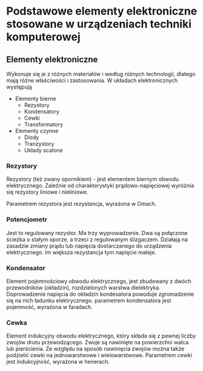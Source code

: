# Podstawowe elementy elektroniczne stosowane w urządzeniach techniki komputerowej 
## Elementy elektroniczne
Wykonuje się je z różnych materiałów i według różnych technologii, dlatego mają różne właściwości i zastosowania. W układach elektronicznych występują
- Elementy bierne
    - Rezystory
    - Kondensatory
    - Cewki
    - Transformatory
- Elementy czynne
    - Diody
    - Tranzystory
    - Układy scalone
### Rezystory
Rezystory (też zwany opornikiem) - jest elementem biernym obwodu elektrycznego. Zależnie od charakterystyki prądowo-napięciowej wyróżnia się rezystory liniowe i nieliniowe.

Parametrem rezystora jest rezystancja, wyrażona w Omach.

### Potencjometr
Jest to regulowany rezystor. Ma trzy wyprowadzenie. Dwa są połączone ścieżka o stałym oporze, a trzeci z regulowanym ślizgaczem. 
Działają na zasadzie zmiany prądu lub napięcia dostarczanego do urządzenia elektrycznego. Im większa rezystancja tym napięcie maleje.

### Kondensator
Element pojemnościowy obwodu elektrycznego, jest zbudowany z dwóch przewodników (okładzin), rozdzielonych warstwa dielektryka. Doprowadzenie napięcia do okładzin kondesatora powoduje zgromadzenie się na nich ładunku elektrycznego. parametrem kondensatora jest pojemność, wyrażona w faradach.

### Cewka
Element indukcyjny obwodu elektrycznego, który składa się z pewnej liczby zwojów drutu przewodzącego. Zwoje są nawinięte na powierzchni walca lub pierścienia. Ze względu na sposób nawinięcia zwojów można także podzielić cewki na jednowarstwowe i wielowarstwowe. Parametrem cewki jest indukcyjność, wyrażona w henerach.